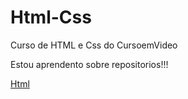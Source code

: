 # Html-Css
 Curso de HTML e Css do CursoemVideo

Estou aprendento sobre repositorios!!!

<a href="file:///D:/Documentos/Site/Html-Css/Exercicios/00/site-basico.html">Html</a>